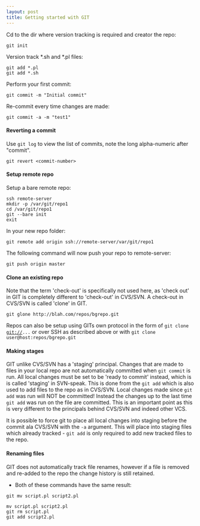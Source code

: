 ```yaml
---
layout: post 
title: Getting started with GIT
---
```


Cd to the dir where version tracking is required and creator the repo:

    git init

Version track \*.sh and \*.pl files:

    git add *.pl
    git add *.sh

Perform your first commit:

    git commit -m "Initial commit"

Re-commit every time changes are made:

    git commit -a -m "test1"

#### Reverting a commit

Use `git log` to view the list of commits, note the long alpha-numeric
after \"commit\".

    git revert <commit-number>

#### Setup remote repo

Setup a bare remote repo:

    ssh remote-server
    mkdir -p /var/git/repo1
    cd /var/git/repo1
    git --bare init
    exit

In your new repo folder:

    git remote add origin ssh://remote-server/var/git/repo1

The following command will now push your repo to remote-server:

    git push origin master

#### Clone an existing repo

Note that the term \'check-out\' is specifically not used here, as
\'check out\' in GIT is completely different to \'check-out\' in
CVS/SVN. A check-out in CVS/SVN is called \'clone\' in GIT.

    git glone http://blah.com/repos/bgrepo.git

Repos can also be setup using GITs own protocol in the form of
`git clone `[`git://`](git://)`...` or over SSH as described above or
with `git clone user@host:repos/bgrepo.git`

#### Making stages

GIT unlike CVS/SVN has a \'staging\' principal. Changes that are made to
files in your local repo are not automatically committed when
`git commit` is run. All local changes must be set to be \'ready to
commit\' instead, which is is called \'staging\' in SVN-speak. This is
done from the `git add` which is also used to add files to the repo as
in CVS/SVN. Local changes made since `git add` was run will NOT be
committed! Instead the changes up to the last time `git add` was run on
the file are committed. This is an important point as this is very
different to the principals behind CVS/SVN and indeed other VCS.

It is possible to force git to place all local changes into staging
before the commit ala CVS/SVN with the `-a` argument. This will place
into staging files which already tracked - `git add` is only required to
add new tracked files to the repo.

#### Renaming files

GIT does not automatically track file renames, however if a file is
removed and re-added to the repo the change history is still retained.

-   Both of these commands have the same result:

<!-- -->

    git mv script.pl script2.pl

    mv script.pl script2.pl
    git rm script.pl
    git add script2.pl

